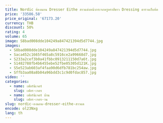 ```yaml
---
title: Nordic ห้องนอน Dresser Eithe สาวแต่งหน้ากระจกหรูหราสีขาว Dressing ตารางเก็บห้องนั่งเล่น Comoda Para Quarto เฟอร์นิเจอร์
price: '33586.58'
price_original: '67173.20'
currency: THB
discount: 50%
rating: 4
volume: 65
image: S8bad008dde104249a847421394d5d7744.jpg
images:
  - S8bad008dde104249a847421394d5d7744.jpg
  - Saca452c1665f465a8c5916ce2a99668d7.jpg
  - S233a2cef3b0a41fbbc0913211150d7a6t.jpg
  - S1482788fb4b6455ebe52fbe05305d121K.jpg
  - S5e523ab603af4faa90d6dfb781bc254aw.jpg
  - Sffb3aa08a8b04a96bdd3c1c9d0fdac857.jpg
video: ''
categories:
  - name: เฟอร์นิเจอร์
    slug: เฟอร-เจอร
  - name: เฟอร์นิเจอร์ บ้าน
    slug: เฟอร-เจอร-าน
slug: nordic-องนอน-dresser-eithe-สาวแต
encode: ol23Nxg
lang: th
---
```

  